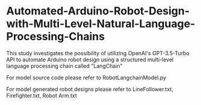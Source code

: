 # Automated-Arduino-Robot-Design-with-Multi-Level-Natural-Language-Processing-Chains

This study investigates the possibility of utilizing OpenAI's GPT-3.5-Turbo API to automate Arduino robot design using a structured multi-level language processing chain called "LangChain" 

For model source code please refer to RobotLangchainModel.py

For model generated robot designs please refer to LineFollower.txt, Firefighter.txt, Robot Arm.txt
